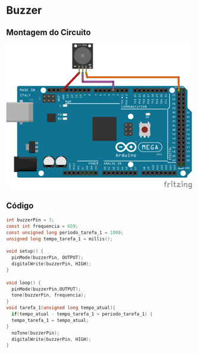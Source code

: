 # Buzzer

## Montagem do Circuito 
<img src = "buzzer.png" alt = "Circuito buzzer" width = "500" />

## Código
```C
int buzzerPin = 3;
const int frequencia = 659;
const unsigned long periodo_tarefa_1 = 1000;
unsigned long tempo_tarefa_1 = millis();

void setup() {
  pinMode(buzzerPin, OUTPUT); 
  digitalWrite(buzzerPin, HIGH); 
}

void loop() {
  pinMode(buzzerPin,OUTPUT);
  tone(buzzerPin, frequencia);
}
void tarefa_1(unsigned long tempo_atual){
  if(tempo_atual - tempo_tarefa_1 > periodo_tarefa_1) {
  tempo_tarefa_1 = tempo_atual;
}
  noTone(buzzerPin);
  digitalWrite(buzzerPin, HIGH);
}
```
